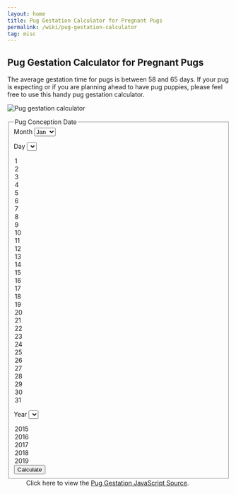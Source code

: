 ```yaml
---
layout: home
title: Pug Gestation Calculator for Pregnant Pugs
permalink: /wiki/pug-gestation-calculator
tag: misc
---
```


## Pug Gestation Calculator for Pregnant Pugs

The average gestation time for pugs is between 58 and 65 days. If your pug is expecting or if you are planning ahead to have pug puppies, please feel free to use this handy pug gestation calculator.

![Pug gestation calculator](pug-gestation-calculator.jpg)

<html>
<fieldset>
<legend>Pug Conception Date</legend>
<label>Month</label>
<select id="month">
<option value="1">Jan</option>
<option value="2">Feb</option>
<option value="3">Mar</option>
<option value="4">Apr</option>
<option value="5">May</option>
<option value="6">Jun</option>
<option value="7">Jul</option>
<option value="8">Aug</option>
<option value="9">Sep</option>
<option value="10">Oct</option>
<option value="11">Nov</option>
<option value="12">Dec</option>
</select>

<label>Day</label>
<select id="day">
<option value="1">1</option>
<option value="2">2</option>
<option value="3">3</option>
<option value="4">4</option>
<option value="5">5</option>
<option value="6">6</option>
<option value="7">7</option>
<option value="8">8</option>
<option value="9">9</option>
<option value="10">10</option>
<option value="11">11</option>
<option value="12">12</option>
<option value="13">13</option>
<option value="14">14</option>
<option value="15">15</option>
<option value="16">16</option>
<option value="17">17</option>
<option value="18">18</option>
<option value="19">19</option>
<option value="20">20</option>
<option value="21">21</option>
<option value="22">22</option>
<option value="23">23</option>
<option value="24">24</option>
<option value="25">25</option>
<option value="26">26</option>
<option value="27">27</option>
<option value="28">28</option>
<option value="29">29</option>
<option value="30">30</option>
<option value="31">31</option>
</select>

<label>Year</label>
<select id="year">
<option value="2015">2015</option>
<option value="2016">2016</option>
<option value="2017">2017</option>
<option value="2018">2018</option>
<option value="2019">2019</option>
</select>


<input type="button" value="Calculate" onclick="showResults();">

</fieldset>
<div id="results">

</div>

<div style="text-align:center;width: 90%;">
<div class="smallFont">
Click here to view the <a href="../downloads/pugGestationSource.txt">Pug Gestation JavaScript Source</a>.
</div>
</div>
<script>
function showResults(){
	var d = getDateFromForm();
	var out = "<h2>Results</h2>";
	out +="<p class=\"withBox\">Be ready to take care of new pug puppies anywhere from  ";
	out += formatDateMonthDDYYYY(addDays(d,58)) +" to ";
	out += formatDateMonthDDYYYY(addDays(d,65)) +".  Congratulations!</p>";
	document.getElementById('results').innerHTML=out;
}

function addDays(date, increment) {
	return new Date(date.getTime() + increment*24*60*60*1000);
}

function getDateFromForm(){
	var year = document.getElementById('year').value;
	var month = document.getElementById('month').selectedIndex;
	var day = document.getElementById('day').value;
	return new Date(year,month,day);
}

function toArray() {
     for (i = 0; i<toArray.arguments.length; i++)
          this[i + 1] = toArray.arguments[i];
}

function formatDateMonthDDYYYY(date){
	var months = new toArray('January','February','March',
	    'April','May','June','July','August','September',
	    'October','November','December');

	var day  = date.getDate();
	var month = date.getMonth() + 1;
	var yy = date.getYear();
	var year = (yy < 1000) ? yy + 1900 : yy;
	return months[month] + " " +day+", "+ year;
}
</script>
</div>
</html>